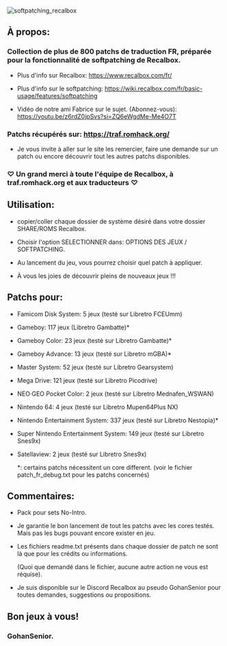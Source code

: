[//]: <> (This readme is in the markdown format. Please preview in a markdown parser.)

![softpatching_recalbox](https://github.com/user-attachments/assets/573576f2-dbea-41dd-ab03-7fae07353810)

## À propos:

### Collection de plus de 800 patchs de traduction FR, préparée pour la fonctionnalité de softpatching de Recalbox.

- Plus d'info sur Recalbox: https://www.recalbox.com/fr/

- Plus d'info sur le softpatching: https://wiki.recalbox.com/fr/basic-usage/features/softpatching

- Vidéo de notre ami Fabrice sur le sujet. (Abonnez-vous):  https://youtu.be/z6rdZ0jpSvs?si=ZQ6eWgdMe-Me4O7T

### Patchs récupérés sur: https://traf.romhack.org/

- Je vous invite à aller sur le site les remercier, faire une demande sur un patch ou encore découvrir tout les autres patchs disponibles.
  

### ♡ Un grand merci à toute l'équipe de Recalbox, à traf.romhack.org et aux traducteurs ♡

## Utilisation:

- copier/coller chaque dossier de système désiré dans votre dossier SHARE/ROMS Recalbox.

- Choisir l'option SELECTIONNER dans: OPTIONS DES JEUX / SOFTPATCHING.

- Au lancement du jeu, vous pourrez choisir quel patch à appliquer.

- À vous les joies de découvrir pleins de nouveaux jeux !!!

## Patchs pour:

- Famicom Disk System: 5 jeux (testé sur Libretro FCEUmm)

- Gameboy: 117 jeux (Libretro Gambatte)*

- Gameboy Color: 23 jeux (testé sur Libretro Gambatte)*

- Gameboy Advance: 13 jeux (testé sur Libretro mGBA)*

- Master System: 52 jeux (testé sur Libretro Gearsystem)

- Mega Drive: 121 jeux (testé sur Libretro Picodrive)

- NEO·GEO Pocket Color: 2 jeux (testé sur Libretro Mednafen_WSWAN)

- Nintendo 64: 4 jeux (testé sur Libretro Mupen64Plus NX)

- Nintendo Entertainment System: 337 jeux (testé sur Libretro Nestopia)*

- Super Nintendo Entertainment System: 149 jeux (testé sur Libretro Snes9x)

- Satellaview: 2 jeux (testé sur Libretro Snes9x)

	*: certains patchs nécessitent un core different. (voir le fichier patch_fr_debug.txt pour les patchs concernés) 

## Commentaires:

- Pack pour sets No-Intro.

- Je garantie le bon lancement de tout les patchs avec les cores testés. Mais pas les bugs pouvant encore exister en jeu.

- Les fichiers readme.txt présents dans chaque dossier de patch ne sont là que pour les crédits ou informations.

	(Quoi que demandé dans le fichier, aucune autre action ne vous est réquise).

- Je suis disponible sur le Discord Recalbox au pseudo GohanSenior pour toutes demandes, suggestions ou propositions.
  
## Bon jeux à vous!

### GohanSenior.
